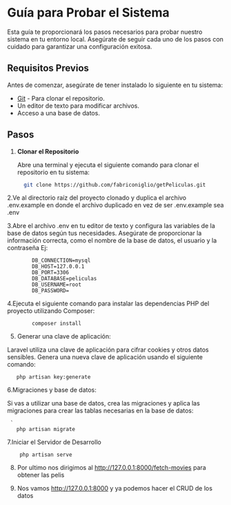 # Guía para Probar el Sistema

Esta guía te proporcionará los pasos necesarios para probar nuestro sistema en tu entorno local. Asegúrate de seguir cada uno de los pasos con cuidado para garantizar una configuración exitosa.

## Requisitos Previos

Antes de comenzar, asegúrate de tener instalado lo siguiente en tu sistema:

- [Git](https://git-scm.com/) - Para clonar el repositorio.
- Un editor de texto para modificar archivos.
- Acceso a una base de datos.

## Pasos

1. **Clonar el Repositorio**

   Abre una terminal y ejecuta el siguiente comando para clonar el repositorio en tu sistema:

   ```bash
     git clone https://github.com/fabriconiglio/getPeliculas.git

2.Ve al directorio raíz del proyecto clonado y duplica el archivo .env.example en donde el archivo duplicado en vez de ser .env.example sea .env

3.Abre el archivo .env en tu editor de texto y configura las variables de la base de datos según tus necesidades. Asegúrate de proporcionar la información correcta, como el nombre de la base de datos, el usuario y la contraseña
Ej:

    
            DB_CONNECTION=mysql
            DB_HOST=127.0.0.1
            DB_PORT=3306
            DB_DATABASE=peliculas
            DB_USERNAME=root
            DB_PASSWORD=


4.Ejecuta el siguiente comando para instalar las dependencias PHP del proyecto utilizando Composer:

        
            composer install

5. Generar una clave de aplicación:

Laravel utiliza una clave de aplicación para cifrar cookies y otros datos sensibles. Genera una nueva clave de aplicación usando el siguiente comando:

    
       php artisan key:generate
       
6.Migraciones y base de datos:

Si vas a utilizar una base de datos, crea las migraciones y aplica las migraciones para crear las tablas necesarias en la base de datos:

     `
       php artisan migrate

7.Iniciar el Servidor de Desarrollo

    
        php artisan serve

8. Por ultimo nos dirigimos al http://127.0.0.1:8000/fetch-movies para obtener las pelis

9. Nos vamos http://127.0.0.1:8000 y ya podemos hacer el CRUD de los datos



